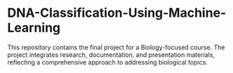 # DNA-Classification-Using-Machine-Learning
This repository contains the final project for a Biology-focused course. The project integrates research, documentation, and presentation materials, reflecting a comprehensive approach to addressing biological topics.

